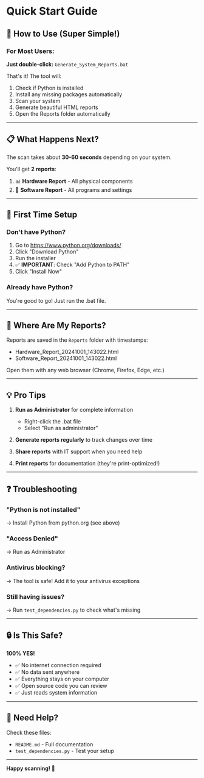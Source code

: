 # Quick Start Guide

## 🚀 How to Use (Super Simple!)

### For Most Users:
**Just double-click:** `Generate_System_Reports.bat`

That's it! The tool will:
1. Check if Python is installed
2. Install any missing packages automatically
3. Scan your system
4. Generate beautiful HTML reports
5. Open the Reports folder automatically

---

## 📋 What Happens Next?

The scan takes about **30-60 seconds** depending on your system.

You'll get **2 reports**:
1. 📊 **Hardware Report** - All physical components
2. 💾 **Software Report** - All programs and settings

---

## 🎯 First Time Setup

### Don't have Python?
1. Go to https://www.python.org/downloads/
2. Click "Download Python"
3. Run the installer
4. ✅ **IMPORTANT**: Check "Add Python to PATH"
5. Click "Install Now"

### Already have Python?
You're good to go! Just run the .bat file.

---

## 📁 Where Are My Reports?

Reports are saved in the `Reports` folder with timestamps:
- Hardware_Report_20241001_143022.html
- Software_Report_20241001_143022.html

Open them with any web browser (Chrome, Firefox, Edge, etc.)

---

## 💡 Pro Tips

1. **Run as Administrator** for complete information
   - Right-click the .bat file
   - Select "Run as administrator"

2. **Generate reports regularly** to track changes over time

3. **Share reports** with IT support when you need help

4. **Print reports** for documentation (they're print-optimized!)

---

## ❓ Troubleshooting

### "Python is not installed"
→ Install Python from python.org (see above)

### "Access Denied"
→ Run as Administrator

### Antivirus blocking?
→ The tool is safe! Add it to your antivirus exceptions

### Still having issues?
→ Run `test_dependencies.py` to check what's missing

---

## 🔒 Is This Safe?

**100% YES!**
- ✅ No internet connection required
- ✅ No data sent anywhere
- ✅ Everything stays on your computer
- ✅ Open source code you can review
- ✅ Just reads system information

---

## 📧 Need Help?

Check these files:
- `README.md` - Full documentation
- `test_dependencies.py` - Test your setup

---

**Happy scanning! 🎉**
